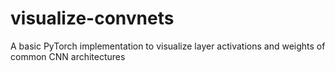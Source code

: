 # visualize-convnets
A basic PyTorch implementation to visualize layer activations and weights of common CNN architectures
